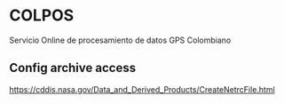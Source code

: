 # COLPOS
Servicio Online de procesamiento de datos GPS Colombiano


## Config archive access
https://cddis.nasa.gov/Data_and_Derived_Products/CreateNetrcFile.html